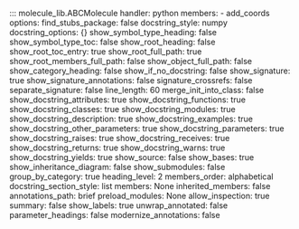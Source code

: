 

::: molecule_lib.ABCMolecule
    handler: python
    members:
        - add_coords
    options:
        find_stubs_package: false
        docstring_style: numpy
        docstring_options: {}
        show_symbol_type_heading: false
        show_symbol_type_toc: false
        show_root_heading: false
        show_root_toc_entry: true
        show_root_full_path: true
        show_root_members_full_path: false
        show_object_full_path: false
        show_category_heading: false
        show_if_no_docstring: false
        show_signature: true
        show_signature_annotations: false
        signature_crossrefs: false
        separate_signature: false
        line_length: 60
        merge_init_into_class: false
        show_docstring_attributes: true
        show_docstring_functions: true
        show_docstring_classes: true
        show_docstring_modules: true
        show_docstring_description: true
        show_docstring_examples: true
        show_docstring_other_parameters: true
        show_docstring_parameters: true
        show_docstring_raises: true
        show_docstring_receives: true
        show_docstring_returns: true
        show_docstring_warns: true
        show_docstring_yields: true
        show_source: false
        show_bases: true
        show_inheritance_diagram: false
        show_submodules: false
        group_by_category: true
        heading_level: 2
        members_order: alphabetical
        docstring_section_style: list
        members: None
        inherited_members: false
        annotations_path: brief
        preload_modules: None
        allow_inspection: true
        summary: false
        show_labels: true
        unwrap_annotated: false
        parameter_headings: false
        modernize_annotations: false
    